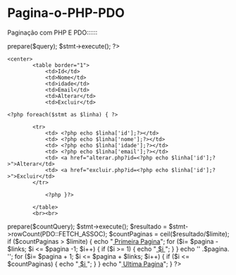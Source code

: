 # Pagina-o-PHP-PDO

Paginação com PHP E PDO::::::


<?php
	

	$links   = 2;
	$limite  = 3;
	$pagina  = (isset($_GET["pagina"])) ? (int)$_GET["pagina"] : 1;
	$start   = ($limite * $pagina) - $limite;

	$conexao = new PDO("mysql:host=localhost;dbname=NomeDoBanco","root","");
	$query   = "SELECT * FROM NomeDaTabela ORDER BY id ASC LIMIT  $start , $limite ";
	$stmt    = $conexao->prepare($query);
	$stmt->execute(); ?>

	<center>
			<table border="1">
				<td>Id</td>
				<td>Nome</td>
				<td>idade</td>
				<td>Email</td>
				<td>Alterar</td>
				<td>Excluir</td>

	<?php foreach($stmt as $linha) { ?>

			<tr>
				<td> <?php echo $linha['id'];?></td>
				<td> <?php echo $linha['nome'];?></td>
				<td> <?php echo $linha['idade'];?></td>
				<td> <?php echo $linha['email'];?></td>
				<td> <a href="alterar.php?id=<?php echo $linha['id'];?>">Alterar</td>
				<td> <a href="excluir.php?id=<?php echo $linha['id'];?>">Excluir</td>
			</tr>

 				<?php }?>

			</table>
		    <br><br>


<?php
	$countQuery   = "SELECT id FROM usuarios";
	$stmt         = $conexao->prepare($countQuery);
	$stmt->execute();

	$resultado    = $stmt->rowCount(PDO::FETCH_ASSOC);
	$countPaginas = ceil($resultado/$limite);

		if ($countPaginas > $limite) {
			echo "<a href='?pagina=1'> Primeira Pagina</a>";

			for ($i= $pagina - $links;  $i <= $pagina -1; $i++) { 
				if ($i >= 1) {

					echo "<a href='?pagina=$i'>  $i </a>";
				} }

					echo '<span>' .$pagina. '</span>';


			for ($i= $pagina + 1; $i <= $pagina + $links; $i++) { 
				if ($i <= $countPaginas) {

					echo "<a href='?pagina=$i'>  $i </a>";

		        } }

		           echo "<a href='?pagina=$countPaginas'> Ultima Pagina</a>";
	} ?>


</center>
